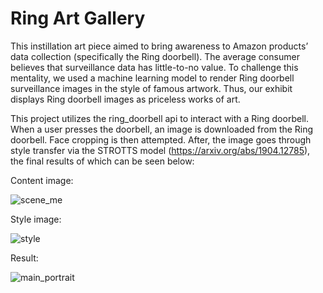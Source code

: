 # Ring Art Gallery

This instillation art piece aimed to bring awareness to Amazon products’ data collection (specifically the Ring doorbell). The average consumer believes that surveillance data has little-to-no value. To challenge this mentality, we used a machine learning model to render Ring doorbell surveillance images in the style of famous artwork. Thus, our exhibit displays Ring doorbell images as priceless works of art.

This project utilizes the ring_doorbell api to interact with a Ring doorbell. When a user presses the doorbell, an image is downloaded from the Ring doorbell. Face cropping is then attempted. After, the image goes through style transfer via the STROTTS model (https://arxiv.org/abs/1904.12785), the final results of which can be seen below:

Content image: 

![scene_me](https://user-images.githubusercontent.com/43860983/148047520-cd6c8608-cb13-46a9-9619-e8778a327934.jpg)


Style image:

![style](https://user-images.githubusercontent.com/43860983/148047531-96608354-4c94-4211-9312-ed1a2cefb6dc.jpg)

Result:

![main_portrait](https://user-images.githubusercontent.com/43860983/148047543-a41da29d-d9c6-443e-9676-853c282c9a32.png)
